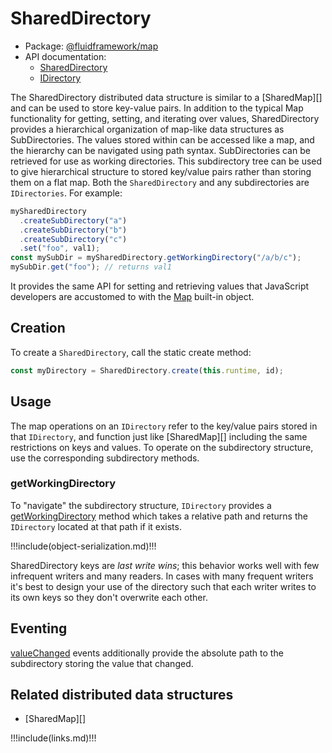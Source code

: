 # SharedDirectory

- Package: [@fluidframework/map](../api/map.md)
- API documentation:
  - [SharedDirectory](../api/map.shareddirectory.md)
  - [IDirectory](../api/map.idirectory.md)

The SharedDirectory distributed data structure is similar to a [SharedMap][] and can be used to store key-value pairs.
In addition to the typical Map functionality for getting, setting, and iterating over values, SharedDirectory provides a
hierarchical organization of map-like data structures as SubDirectories. The values stored within can be accessed like a
map, and the hierarchy can be navigated using path syntax. SubDirectories can be retrieved for use as working
directories. This subdirectory tree can be used to give hierarchical structure to stored key/value pairs rather than
storing them on a flat map. Both the `SharedDirectory` and any subdirectories are `IDirectories`. For example:

```ts
mySharedDirectory
  .createSubDirectory("a")
  .createSubDirectory("b")
  .createSubDirectory("c")
  .set("foo", val1);
const mySubDir = mySharedDirectory.getWorkingDirectory("/a/b/c");
mySubDir.get("foo"); // returns val1
```

It provides the same API for setting and
retrieving values that JavaScript developers are accustomed to with the
[Map](https://developer.mozilla.org/en-US/docs/Web/JavaScript/Reference/Global_Objects/Map) built-in object.

## Creation

To create a `SharedDirectory`, call the static create method:

```typescript
const myDirectory = SharedDirectory.create(this.runtime, id);
```

## Usage

The map operations on an `IDirectory` refer to the key/value pairs stored in that `IDirectory`, and function just like
[SharedMap][] including the same restrictions on keys and values. To operate on the subdirectory structure, use the
corresponding subdirectory methods.

### getWorkingDirectory

To "navigate" the subdirectory structure, `IDirectory` provides a
[getWorkingDirectory](../api/map.shareddirectory.getworkingdirectory.md) method which takes a relative path and
returns the `IDirectory` located at that path if it exists.

!!!include(object-serialization.md)!!!

SharedDirectory keys are _last write wins_; this behavior works well with few infrequent writers and many readers. In cases
with many frequent writers it's best to design your use of the directory such that each writer writes to its own keys so
they don't overwrite each other.

## Eventing

[valueChanged](../api/map.shareddirectory.on_1.md) events additionally provide the absolute path to the
subdirectory storing the value that changed.

## Related distributed data structures

- [SharedMap][]

<!-- Links -->
!!!include(links.md)!!!
